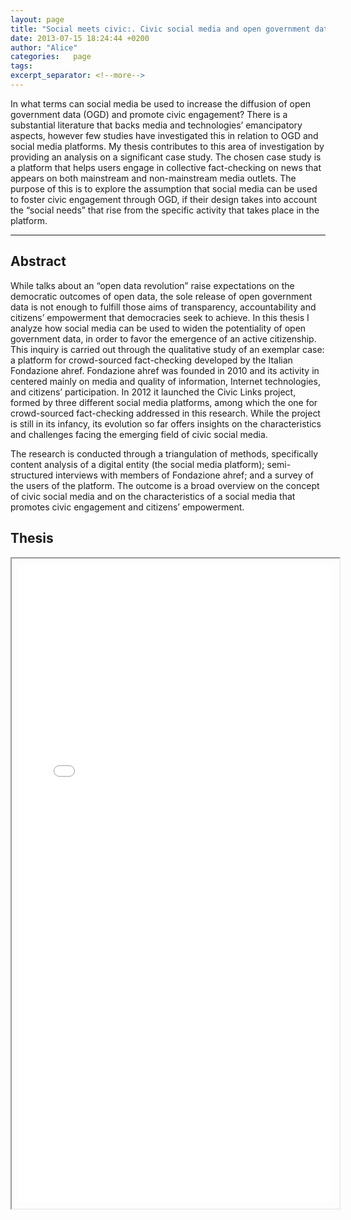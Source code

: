 ```yaml
---
layout: page
title: "Social meets civic:. Civic social media and open government data: An inquiry on collaborative fact-checking for citizens’ empowerment"
date: 2013-07-15 18:24:44 +0200
author: "Alice"
categories:   page
tags:
excerpt_separator: <!--more-->
---
```

In what terms can social media be used to increase the diffusion of open government data (OGD) and promote civic engagement? There is a substantial literature that backs media and technologies’ emancipatory aspects, however few studies have investigated this in relation to OGD and social media platforms. My thesis contributes to this area of investigation by providing an analysis on a significant case study. The chosen case study is a platform that helps users engage in collective fact-checking on news that appears on both mainstream and non-mainstream media outlets. The purpose of this is to explore the assumption that social media can be used to foster civic engagement through OGD, if their design takes into account the “social needs” that rise from the specific activity that takes place in the platform.
<hr>

<h2>Abstract</h2>
While talks about an “open data revolution” raise expectations on the democratic outcomes of open data, the sole release of open government data is not enough to fulfill those aims of transparency, accountability and citizens’ empowerment that democracies seek to achieve. In this thesis I analyze how social media can be used to widen the potentiality of open government data, in order to favor the emergence of an active citizenship. This inquiry is carried out through the qualitative study of an exemplar case: a platform for crowd-sourced fact-checking developed by the Italian Fondazione ahref. Fondazione ahref was founded in 2010 and its activity in centered mainly on media and quality of information, Internet technologies, and citizens’ participation. In 2012 it launched the Civic Links project, formed by three different social media platforms, among which the one for crowd-sourced fact-checking addressed in this research. While the project is still in its infancy, its evolution so far offers insights on the characteristics and challenges facing the emerging field of civic social media.

The research is conducted through a triangulation of methods, specifically content analysis of a digital entity (the social media platform); semi-structured interviews with members of Fondazione ahref; and a survey of the users of the platform. The outcome is a broad overview on the concept of civic social media and on the characteristics of a social media that promotes civic engagement and citizens’ empowerment.

<h2>Thesis</h2>
<iframe src="/files/MA-thesis.pdf" style="width:100%;height:1020px; padding:10px"></iframe> 
